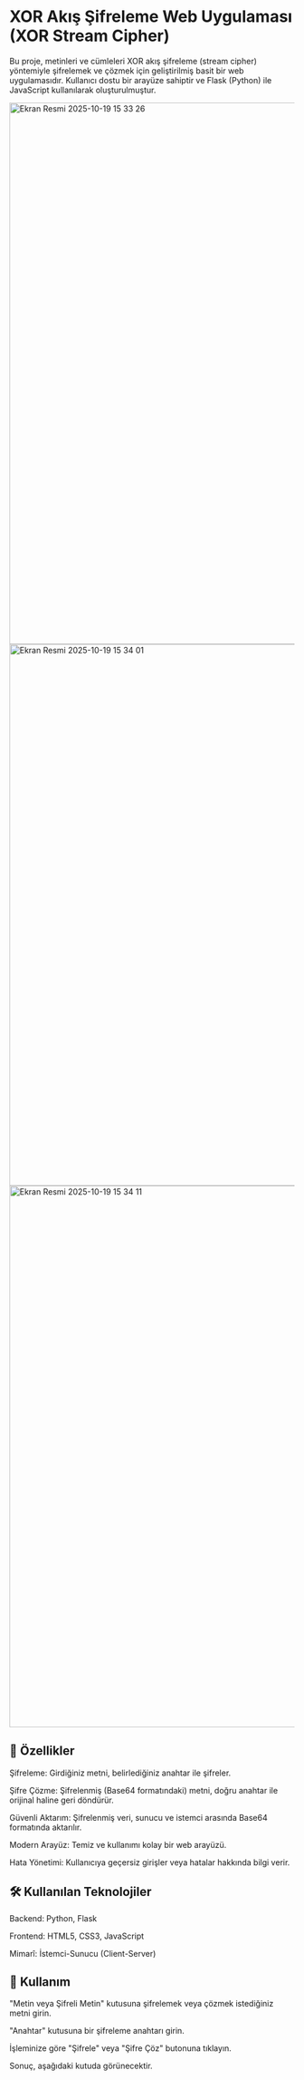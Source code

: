 # XOR Akış Şifreleme Web Uygulaması (XOR Stream Cipher)

Bu proje, metinleri ve cümleleri XOR akış şifreleme (stream cipher) yöntemiyle şifrelemek ve çözmek için geliştirilmiş basit bir web uygulamasıdır. Kullanıcı dostu bir arayüze sahiptir ve Flask (Python) ile JavaScript kullanılarak oluşturulmuştur.

<img width="1470" height="956" alt="Ekran Resmi 2025-10-19 15 33 26" src="https://github.com/user-attachments/assets/be4fc72d-0cf3-4bfa-933a-b40e84661f54" />
<img width="1470" height="956" alt="Ekran Resmi 2025-10-19 15 34 01" src="https://github.com/user-attachments/assets/34edd295-1dd4-4bfb-845a-3b2cccb66b23" />
<img width="1470" height="956" alt="Ekran Resmi 2025-10-19 15 34 11" src="https://github.com/user-attachments/assets/6db53eb6-0257-4d9c-8e24-5e376d5cea72" />

## 🚀 Özellikler

Şifreleme: Girdiğiniz metni, belirlediğiniz anahtar ile şifreler.

Şifre Çözme: Şifrelenmiş (Base64 formatındaki) metni, doğru anahtar ile orijinal haline geri döndürür.

Güvenli Aktarım: Şifrelenmiş veri, sunucu ve istemci arasında Base64 formatında aktarılır.

Modern Arayüz: Temiz ve kullanımı kolay bir web arayüzü.

Hata Yönetimi: Kullanıcıya geçersiz girişler veya hatalar hakkında bilgi verir.

## 🛠️ Kullanılan Teknolojiler

Backend: Python, Flask

Frontend: HTML5, CSS3, JavaScript

Mimarî: İstemci-Sunucu (Client-Server)

## 📝 Kullanım

"Metin veya Şifreli Metin" kutusuna şifrelemek veya çözmek istediğiniz metni girin.

"Anahtar" kutusuna bir şifreleme anahtarı girin.

İşleminize göre "Şifrele" veya "Şifre Çöz" butonuna tıklayın.

Sonuç, aşağıdaki kutuda görünecektir.


